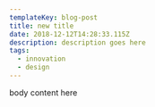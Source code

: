 ```yaml
---
templateKey: blog-post
title: new title
date: 2018-12-12T14:28:33.115Z
description: description goes here
tags:
  - innovation
  - design
---
```

body content here
